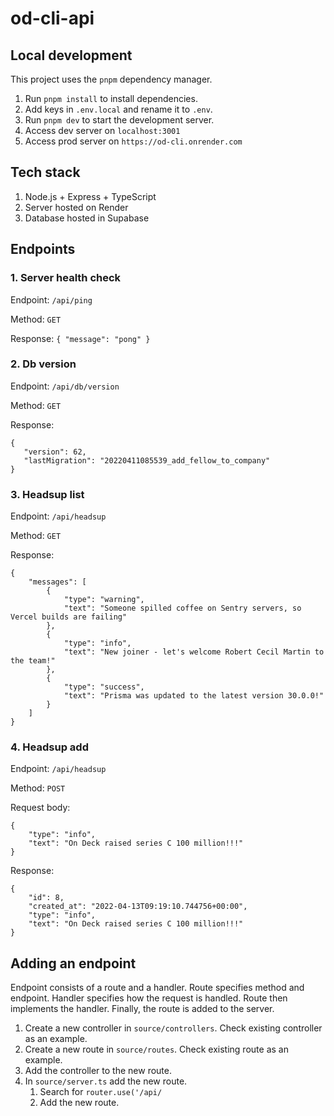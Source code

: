 # od-cli-api
## Local development
This project uses the `pnpm` dependency manager.
1. Run `pnpm install` to install dependencies.
2. Add keys in `.env.local` and rename it to `.env`.
3. Run `pnpm dev` to start the development server.
4. Access dev server on `localhost:3001`
5. Access prod server on `https://od-cli.onrender.com`

## Tech stack
1. Node.js + Express + TypeScript
2. Server hosted on Render
3. Database hosted in Supabase

## Endpoints
### 1. Server health check
Endpoint: `/api/ping`

Method: `GET`

Response: `{
"message": "pong"
}`

### 2. Db version
Endpoint: `/api/db/version`

Method: `GET`

Response:
```
{
   "version": 62,
   "lastMigration": "20220411085539_add_fellow_to_company"
}
```

### 3. Headsup list

Endpoint: `/api/headsup`

Method: `GET`

Response:
```
{
    "messages": [
        {
            "type": "warning",
            "text": "Someone spilled coffee on Sentry servers, so Vercel builds are failing"
        },
        {
            "type": "info",
            "text": "New joiner - let's welcome Robert Cecil Martin to the team!"
        },
        {
            "type": "success",
            "text": "Prisma was updated to the latest version 30.0.0!"
        }
    ]
}
```

### 4. Headsup add

Endpoint: `/api/headsup`

Method: `POST`

Request body:
```
{
    "type": "info",
    "text": "On Deck raised series C 100 million!!!"
}
```

Response:
```
{
    "id": 8,
    "created_at": "2022-04-13T09:19:10.744756+00:00",
    "type": "info",
    "text": "On Deck raised series C 100 million!!!"
}
```

## Adding an endpoint
Endpoint consists of a route and a handler.
Route specifies method and endpoint. Handler
specifies how the request is handled. Route
then implements the handler. Finally, the route
is added to the server.

1. Create a new controller in `source/controllers`. Check existing controller as an example.
2. Create a new route in `source/routes`. Check existing route as an example.
3. Add the controller to the new route.
4. In `source/server.ts` add the new route.
   1. Search for `router.use('/api/`
   2. Add the new route.